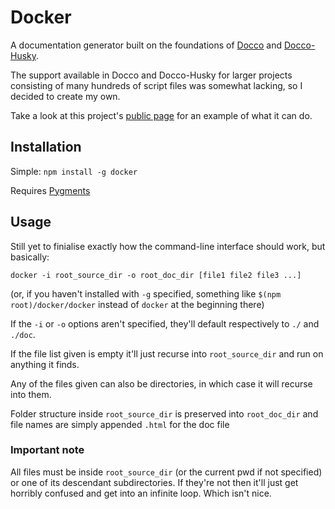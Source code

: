 # Docker

A documentation generator built on the foundations of [Docco](http://jashkenas.github.com/docco/) and [Docco-Husky](https://github.com/mbrevoort/docco-husky).

The support available in Docco and Docco-Husky for larger projects consisting of many hundreds of script files was somewhat lacking, so I decided to create my own.

Take a look at this project's [public page](http://jbt.github.com/docker) for an example of what it can do.

## Installation

Simple: `npm install -g docker`

Requires [Pygments](http://pygments.org/)

## Usage

Still yet to finialise exactly how the command-line interface should work, but basically:

```
docker -i root_source_dir -o root_doc_dir [file1 file2 file3 ...]
```

(or, if you haven't installed with `-g` specified, something like `$(npm root)/docker/docker` instead of `docker` at the beginning there)

If the `-i` or `-o` options aren't specified, they'll default respectively to `./` and `./doc`.

If the file list given is empty it'll just recurse into `root_source_dir` and run on anything it finds.

Any of the files given can also be directories, in which case it will recurse into them.

Folder structure inside `root_source_dir` is preserved into `root_doc_dir` and file names are simply appended `.html` for the doc file

### Important note

All files must be inside `root_source_dir` (or the current pwd if not specified) or one of its descendant subdirectories. If they're not then it'll just get horribly confused and get into an infinite loop. Which isn't nice.